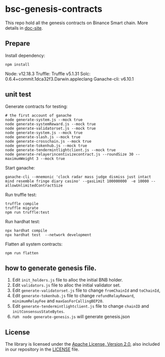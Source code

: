 # bsc-genesis-contracts

This repo hold all the genesis contracts on Binance Smart chain. More details in [doc-site](https://github.com/binance-chain/docs-site/blob/add-bsc/docs/smart-chain/guides/concepts/system-contract.md).

## Prepare

Install dependency:
```shell script
npm install
``` 

Node: v12.18.3
Truffle: Truffle v5.1.31 
Solc: 0.6.4+commit.1dca32f3.Darwin.appleclang
Ganache-cli: v6.10.1


## unit test

Generate contracts for testing:
```shell script
# the first account of ganache
node generate-system.js --mock true
node generate-systemReward.js --mock true
node generate-validatorset.js --mock true
node generate-system.js --mock true
node generate-slash.js --mock true
node generate-crosschain.js --mock true
node generate-tokenhub.js --mock true
node generate-tendermintlightclient.js --mock true
node generate-relayerincentivizecontract.js --roundSize 30 --maximumWeight 3 --mock true
```

Start ganache:
```shell script
ganache-cli --mnemonic 'clock radar mass judge dismiss just intact mind resemble fringe diary casino' --gasLimit 100000000  -e 10000 --allowUnlimitedContractSize
```

Run truffle test:
```shell script
truffle compile
truffle migrate
npm run truffle:test
```

Run hardhat test:
```shell script
npx hardhat compile
npx hardhat test  --network development 
```

Flatten all system contracts:
```shell script
npm run flatten
```

## how to generate genesis file.
 
1. Edit `init_holders.js` file to alloc the initial BNB holder.
2. Edit `validators.js` file to alloc the initial validator set.
3. Edit `generate-validatorset.js` file to change `fromChainId` and `toChainId`,
4. Edit `generate-tokenhub.js` file to change `refundRelayReward`, `minimumRelayFee` and `maxGasForCallingBEP20`.
5. Edit `generate-tendermintlightclient.js` file to change `chainID` and `initConsensusStateBytes`.
6. run ` node generate-genesis.js` will generate genesis.json

## License

The library is licensed under the [Apache License, Version 2.0](https://www.apache.org/licenses/LICENSE-2.0),
also included in our repository in the [LICENSE](LICENSE) file.
